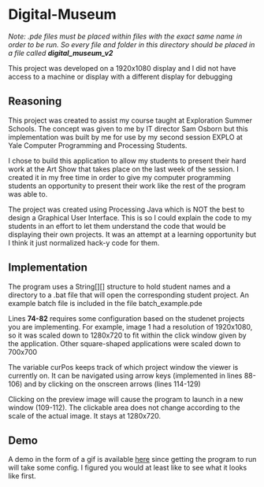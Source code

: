 # Digital-Museum

*Note: .pde files must be placed within files with the exact same name in order to be run. So every file and folder in this directory should be placed in a file called **digital_museum_v2***

This project was developed on a 1920x1080 display and I did not have access to a machine or display with a different display for debugging

## Reasoning

This project was created to assist my course taught at Exploration Summer Schools. The concept was given to me by IT director Sam Osborn but this implementation was built by me for use by my second session EXPLO at Yale Computer Programming and Processing Students.

I chose to build this application to allow my students to present their hard work at the Art Show that takes place on the last week of the session. I created it in my free time in order to give my computer programming students an opportunity to present their work like the rest of the program was able to.

The project was created using Processing Java which is NOT the best to design a Graphical User Interface. This is so I could explain the code to my students in an effort to let them understand the code that would be displaying their own projects. It was an attempt at a learning opportunity but I think it just normalized hack-y code for them.

## Implementation

The program uses a String[][] structure to hold student names and a directory to a .bat file that will open the corresponding student project. An example batch file is included in the file batch_example.pde

Lines **74-82** requires some configuration based on the studenet projects you are implementing. For example, image 1 had a resolution of 1920x1080, so it was scaled down to 1280x720 to fit within the click window given by the application. Other square-shaped applications were scaled down to 700x700

The variable curPos keeps track of which project window the viewer is currently on. It can be navigated using arrow keys (implemented in lines 88-106) and by clicking on the onscreen arrows (lines 114-129)

Clicking on the preview image will cause the program to launch in a new window (109-112). The clickable area does not change according to the scale of the actual image. It stays at 1280x720.

## Demo

A demo in the form of a gif is available [here](https://imgur.com/a/9ajAA3G) since getting the program to run will take some config. I figured you would at least like to see what it looks like first.
